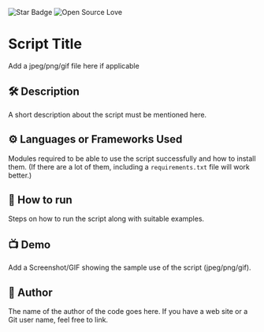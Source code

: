 <!--Please do not remove this part-->
![Star Badge](https://img.shields.io/static/v1?label=%F0%9F%8C%9F&message=If%20Useful&style=style=flat&color=BC4E99)
![Open Source Love](https://badges.frapsoft.com/os/v1/open-source.svg?v=103)

# Script Title

Add a jpeg/png/gif file here if applicable

<!--An image is an illustration for your project, the tip here is using your sense of humour as much as you can :D 

You can copy paste my markdown photo insert as following:
<p align="center">
<img src="your-source-is-here" width=40% height=40%>
-->

## 🛠️ Description
<!--Remove the below lines and add yours -->
A short description about the script must be mentioned here.

## ⚙️ Languages or Frameworks Used
<!--Remove the below lines and add yours -->
Modules required to be able to use the script successfully
and how to install them.
(If there are a lot of them, including a `requirements.txt` file will work better.)

## 🌟 How to run
<!--Remove the below lines and add yours -->
Steps on how to run the script along with suitable examples.

## 📺 Demo
Add a Screenshot/GIF showing the sample use of the script (jpeg/png/gif).

## 🤖 Author
<!--Remove the below lines and add yours -->
The name of the author of the code goes here.
If you have a web site or a Git user name, feel free to link.


